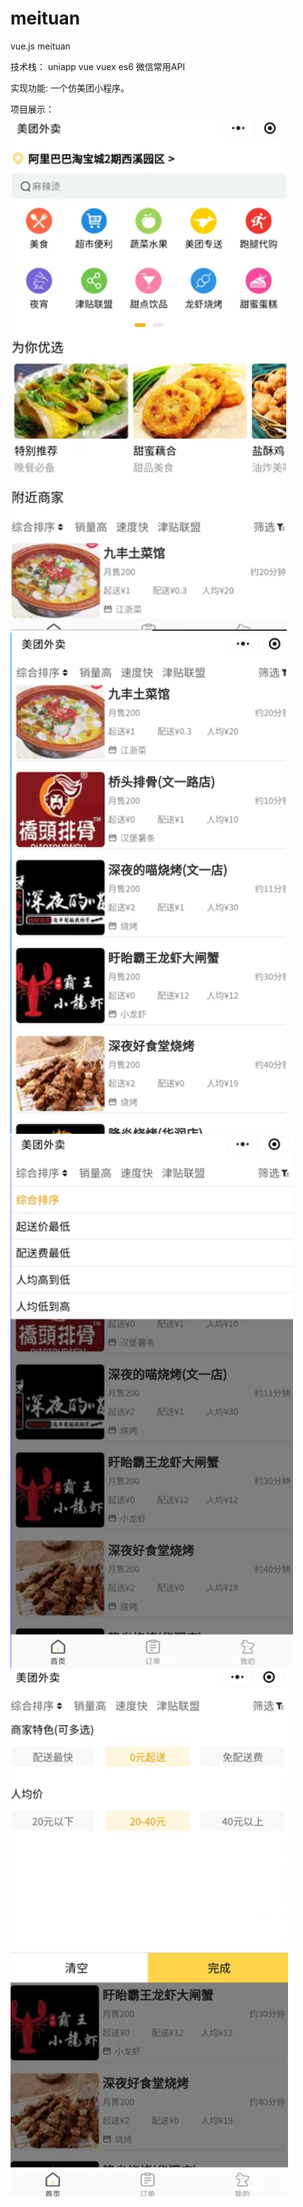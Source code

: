 # meituan

vue.js meituan 

技术栈： uniapp vue vuex es6 微信常用API 

实现功能: 一个仿美团小程序。

项目展示：
![image](https://github.com/whycode778/meituan/blob/master/img/Snipaste_2020-09-23_02-37-15.png)
![image](https://github.com/whycode778/meituan/blob/master/img/Snipaste_2020-09-23_02-38-02.png)
![image](https://github.com/whycode778/meituan/blob/master/img/Snipaste_2020-09-23_02-38-52.png)
![image](https://github.com/whycode778/meituan/blob/master/img/Snipaste_2020-09-23_02-39-05.png)
